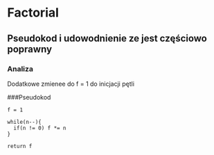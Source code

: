 # Factorial
## Pseudokod i udowodnienie ze jest częściowo poprawny
### Analiza
Dodatkowe zmienee do f = 1 do inicjacji pętli

###Pseudokod
```
f = 1

while(n--){
  if(n != 0) f *= n
}

return f
```
